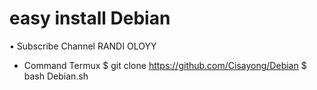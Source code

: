# easy install Debian 
• Subscribe Channel RANDI OLOYY
- Command Termux
$ git clone https://github.com/Cisayong/Debian
$ bash Debian.sh
